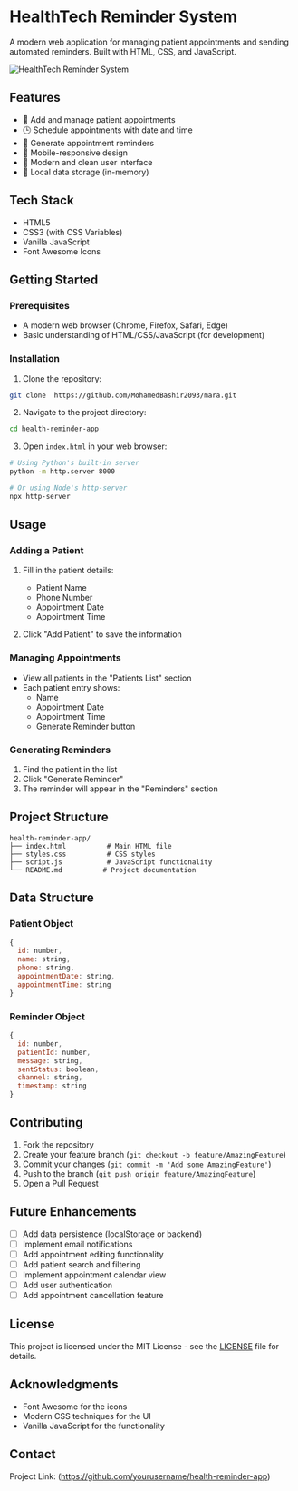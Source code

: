 # HealthTech Reminder System

A modern web application for managing patient appointments and sending automated reminders. Built with HTML, CSS, and JavaScript.

![HealthTech Reminder System](https://i.imgur.com/placeholder.png)

## Features

- 📝 Add and manage patient appointments
- 🕒 Schedule appointments with date and time
- 🔔 Generate appointment reminders
- 📱 Mobile-responsive design
- 🎨 Modern and clean user interface
- 💾 Local data storage (in-memory)

## Tech Stack

- HTML5
- CSS3 (with CSS Variables)
- Vanilla JavaScript
- Font Awesome Icons

## Getting Started

### Prerequisites

- A modern web browser (Chrome, Firefox, Safari, Edge)
- Basic understanding of HTML/CSS/JavaScript (for development)

### Installation

1. Clone the repository:
```bash
git clone  https://github.com/MohamedBashir2093/mara.git
```

2. Navigate to the project directory:
```bash
cd health-reminder-app
```

3. Open `index.html` in your web browser:
```bash
# Using Python's built-in server
python -m http.server 8000

# Or using Node's http-server
npx http-server
```

## Usage

### Adding a Patient

1. Fill in the patient details:
   - Patient Name
   - Phone Number
   - Appointment Date
   - Appointment Time

2. Click "Add Patient" to save the information

### Managing Appointments

- View all patients in the "Patients List" section
- Each patient entry shows:
  - Name
  - Appointment Date
  - Appointment Time
  - Generate Reminder button

### Generating Reminders

1. Find the patient in the list
2. Click "Generate Reminder"
3. The reminder will appear in the "Reminders" section

## Project Structure

```
health-reminder-app/
├── index.html          # Main HTML file
├── styles.css          # CSS styles
├── script.js           # JavaScript functionality
└── README.md          # Project documentation
```

## Data Structure

### Patient Object
```javascript
{
  id: number,
  name: string,
  phone: string,
  appointmentDate: string,
  appointmentTime: string
}
```

### Reminder Object
```javascript
{
  id: number,
  patientId: number,
  message: string,
  sentStatus: boolean,
  channel: string,
  timestamp: string
}
```

## Contributing

1. Fork the repository
2. Create your feature branch (`git checkout -b feature/AmazingFeature`)
3. Commit your changes (`git commit -m 'Add some AmazingFeature'`)
4. Push to the branch (`git push origin feature/AmazingFeature`)
5. Open a Pull Request

## Future Enhancements

- [ ] Add data persistence (localStorage or backend)
- [ ] Implement email notifications
- [ ] Add appointment editing functionality
- [ ] Add patient search and filtering
- [ ] Implement appointment calendar view
- [ ] Add user authentication
- [ ] Add appointment cancellation feature

## License

This project is licensed under the MIT License - see the [LICENSE](LICENSE) file for details.

## Acknowledgments

- Font Awesome for the icons
- Modern CSS techniques for the UI
- Vanilla JavaScript for the functionality

## Contact



Project Link: (https://github.com/yourusername/health-reminder-app) 
